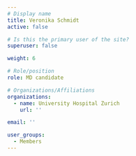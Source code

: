 ```yaml
---
# Display name
title: Veronika Schmidt
active: false

# Is this the primary user of the site?
superuser: false

weight: 6

# Role/position
role: MD candidate

# Organizations/Affiliations
organizations:
  - name: University Hospital Zurich
    url: ''

email: ''

user_groups:
  - Members
---
```

